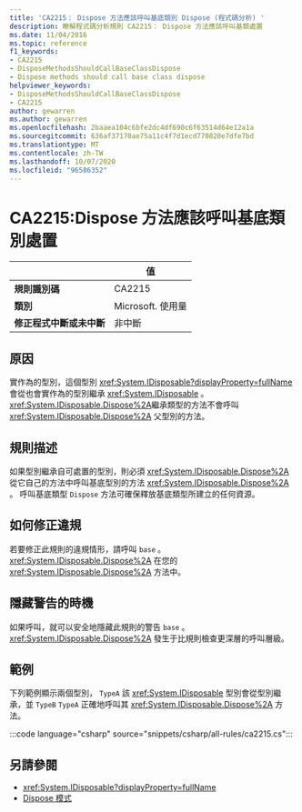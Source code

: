 ```yaml
---
title: 'CA2215： Dispose 方法應該呼叫基底類別 Dispose (程式碼分析) '
description: 瞭解程式碼分析規則 CA2215： Dispose 方法應該呼叫基類處置
ms.date: 11/04/2016
ms.topic: reference
f1_keywords:
- CA2215
- DisposeMethodsShouldCallBaseClassDispose
- Dispose methods should call base class dispose
helpviewer_keywords:
- DisposeMethodsShouldCallBaseClassDispose
- CA2215
author: gewarren
ms.author: gewarren
ms.openlocfilehash: 2baaea104c6bfe2dc4df690c6f63514d64e12a1a
ms.sourcegitcommit: 636af37170ae75a11c4f7d1ecd770820e7dfe7bd
ms.translationtype: MT
ms.contentlocale: zh-TW
ms.lasthandoff: 10/07/2020
ms.locfileid: "96586352"
---
```

# <a name="ca2215-dispose-methods-should-call-base-class-dispose"></a>CA2215:Dispose 方法應該呼叫基底類別處置

| | 值 |
|-|-|
| **規則識別碼** |CA2215|
| **類別** |Microsoft. 使用量|
| **修正程式中斷或未中斷** |非中斷|

## <a name="cause"></a>原因

實作為的型別，這個型別 <xref:System.IDisposable?displayProperty=fullName> 會從也會實作為的型別繼承 <xref:System.IDisposable> 。 <xref:System.IDisposable.Dispose%2A>繼承類型的方法不會呼叫 <xref:System.IDisposable.Dispose%2A> 父型別的方法。

## <a name="rule-description"></a>規則描述

如果型別繼承自可處置的型別，則必須 <xref:System.IDisposable.Dispose%2A> 從它自己的方法中呼叫基底型別的方法 <xref:System.IDisposable.Dispose%2A> 。 呼叫基底類型 `Dispose` 方法可確保釋放基底類型所建立的任何資源。

## <a name="how-to-fix-violations"></a>如何修正違規

若要修正此規則的違規情形，請呼叫 `base` 。<xref:System.IDisposable.Dispose%2A> 在您的 <xref:System.IDisposable.Dispose%2A> 方法中。

## <a name="when-to-suppress-warnings"></a>隱藏警告的時機

如果呼叫，就可以安全地隱藏此規則的警告 `base` 。<xref:System.IDisposable.Dispose%2A> 發生于比規則檢查更深層的呼叫層級。

## <a name="example"></a>範例

下列範例顯示兩個型別， `TypeA` 該 <xref:System.IDisposable> 型別會從型別繼承，並 `TypeB` `TypeA` 正確地呼叫其 <xref:System.IDisposable.Dispose%2A> 方法。

:::code language="csharp" source="snippets/csharp/all-rules/ca2215.cs":::

## <a name="see-also"></a>另請參閱

- <xref:System.IDisposable?displayProperty=fullName>
- [Dispose 模式](../../../standard/garbage-collection/implementing-dispose.md)
